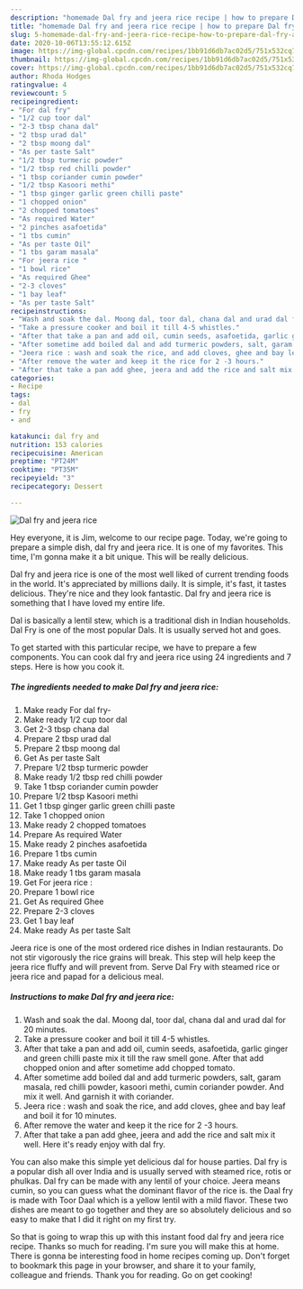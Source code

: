 ```yaml
---
description: "homemade Dal fry and jeera rice recipe | how to prepare Dal fry and jeera rice"
title: "homemade Dal fry and jeera rice recipe | how to prepare Dal fry and jeera rice"
slug: 5-homemade-dal-fry-and-jeera-rice-recipe-how-to-prepare-dal-fry-and-jeera-rice
date: 2020-10-06T13:55:12.615Z
image: https://img-global.cpcdn.com/recipes/1bb91d6db7ac02d5/751x532cq70/dal-fry-and-jeera-rice-recipe-main-photo.jpg
thumbnail: https://img-global.cpcdn.com/recipes/1bb91d6db7ac02d5/751x532cq70/dal-fry-and-jeera-rice-recipe-main-photo.jpg
cover: https://img-global.cpcdn.com/recipes/1bb91d6db7ac02d5/751x532cq70/dal-fry-and-jeera-rice-recipe-main-photo.jpg
author: Rhoda Hodges
ratingvalue: 4
reviewcount: 5
recipeingredient:
- "For dal fry"
- "1/2 cup toor dal"
- "2-3 tbsp chana dal"
- "2 tbsp urad dal"
- "2 tbsp moong dal"
- "As per taste Salt"
- "1/2 tbsp turmeric powder"
- "1/2 tbsp red chilli powder"
- "1 tbsp coriander cumin powder"
- "1/2 tbsp Kasoori methi"
- "1 tbsp ginger garlic green chilli paste"
- "1 chopped onion"
- "2 chopped tomatoes"
- "As required Water"
- "2 pinches asafoetida"
- "1 tbs cumin"
- "As per taste Oil"
- "1 tbs garam masala"
- "For jeera rice "
- "1 bowl rice"
- "As required Ghee"
- "2-3 cloves"
- "1 bay leaf"
- "As per taste Salt"
recipeinstructions:
- "Wash and soak the dal. Moong dal, toor dal, chana dal and urad dal for 20 minutes."
- "Take a pressure cooker and boil it till 4-5 whistles."
- "After that take a pan and add oil, cumin seeds, asafoetida, garlic ginger and green chilli paste mix it till the raw smell gone. After that add chopped onion and after sometime add chopped tomato."
- "After sometime add boiled dal and add turmeric powders, salt, garam masala, red chilli powder, kasoori methi, cumin coriander powder. And mix it well. And garnish it with coriander."
- "Jeera rice : wash and soak the rice, and add cloves, ghee and bay leaf and boil it for 10 minutes."
- "After remove the water and keep it the rice for 2 -3 hours."
- "After that take a pan add ghee, jeera and add the rice and salt mix it well. Here it&#39;s ready enjoy with dal fry."
categories:
- Recipe
tags:
- dal
- fry
- and

katakunci: dal fry and 
nutrition: 153 calories
recipecuisine: American
preptime: "PT24M"
cooktime: "PT35M"
recipeyield: "3"
recipecategory: Dessert

---
```



![Dal fry and jeera rice](https://img-global.cpcdn.com/recipes/1bb91d6db7ac02d5/751x532cq70/dal-fry-and-jeera-rice-recipe-main-photo.jpg)

Hey everyone, it is Jim, welcome to our recipe page. Today, we're going to prepare a simple dish, dal fry and jeera rice. It is one of my favorites. This time, I'm gonna make it a bit unique. This will be really delicious.

Dal fry and jeera rice is one of the most well liked of current trending foods in the world. It's appreciated by millions daily. It is simple, it's fast, it tastes delicious. They're nice and they look fantastic. Dal fry and jeera rice is something that I have loved my entire life.

Dal is basically a lentil stew, which is a traditional dish in Indian households. Dal Fry is one of the most popular Dals. It is usually served hot and goes.


To get started with this particular recipe, we have to prepare a few components. You can cook dal fry and jeera rice using 24 ingredients and 7 steps. Here is how you cook it.

<!--inarticleads1-->

##### The ingredients needed to make Dal fry and jeera rice:

1. Make ready For dal fry-
1. Make ready 1/2 cup toor dal
1. Get 2-3 tbsp chana dal
1. Prepare 2 tbsp urad dal
1. Prepare 2 tbsp moong dal
1. Get As per taste Salt
1. Prepare 1/2 tbsp turmeric powder
1. Make ready 1/2 tbsp red chilli powder
1. Take 1 tbsp coriander cumin powder
1. Prepare 1/2 tbsp Kasoori methi
1. Get 1 tbsp ginger garlic green chilli paste
1. Take 1 chopped onion
1. Make ready 2 chopped tomatoes
1. Prepare As required Water
1. Make ready 2 pinches asafoetida
1. Prepare 1 tbs cumin
1. Make ready As per taste Oil
1. Make ready 1 tbs garam masala
1. Get For jeera rice :
1. Prepare 1 bowl rice
1. Get As required Ghee
1. Prepare 2-3 cloves
1. Get 1 bay leaf
1. Make ready As per taste Salt


Jeera rice is one of the most ordered rice dishes in Indian restaurants. Do not stir vigorously the rice grains will break. This step will help keep the jeera rice fluffy and will prevent from. Serve Dal Fry with steamed rice or jeera rice and papad for a delicious meal. 

<!--inarticleads2-->

##### Instructions to make Dal fry and jeera rice:

1. Wash and soak the dal. Moong dal, toor dal, chana dal and urad dal for 20 minutes.
1. Take a pressure cooker and boil it till 4-5 whistles.
1. After that take a pan and add oil, cumin seeds, asafoetida, garlic ginger and green chilli paste mix it till the raw smell gone. After that add chopped onion and after sometime add chopped tomato.
1. After sometime add boiled dal and add turmeric powders, salt, garam masala, red chilli powder, kasoori methi, cumin coriander powder. And mix it well. And garnish it with coriander.
1. Jeera rice : wash and soak the rice, and add cloves, ghee and bay leaf and boil it for 10 minutes.
1. After remove the water and keep it the rice for 2 -3 hours.
1. After that take a pan add ghee, jeera and add the rice and salt mix it well. Here it&#39;s ready enjoy with dal fry.


You can also make this simple yet delicious dal for house parties. Dal fry is a popular dish all over India and is usually served with steamed rice, rotis or phulkas. Dal fry can be made with any lentil of your choice. Jeera means cumin, so you can guess what the dominant flavor of the rice is. the Daal fry is made with Toor Daal which is a yellow lentil with a mild flavor. These two dishes are meant to go together and they are so absolutely delicious and so easy to make that I did it right on my first try. 

So that is going to wrap this up with this instant food dal fry and jeera rice recipe. Thanks so much for reading. I'm sure you will make this at home. There is gonna be interesting food in home recipes coming up. Don't forget to bookmark this page in your browser, and share it to your family, colleague and friends. Thank you for reading. Go on get cooking!
